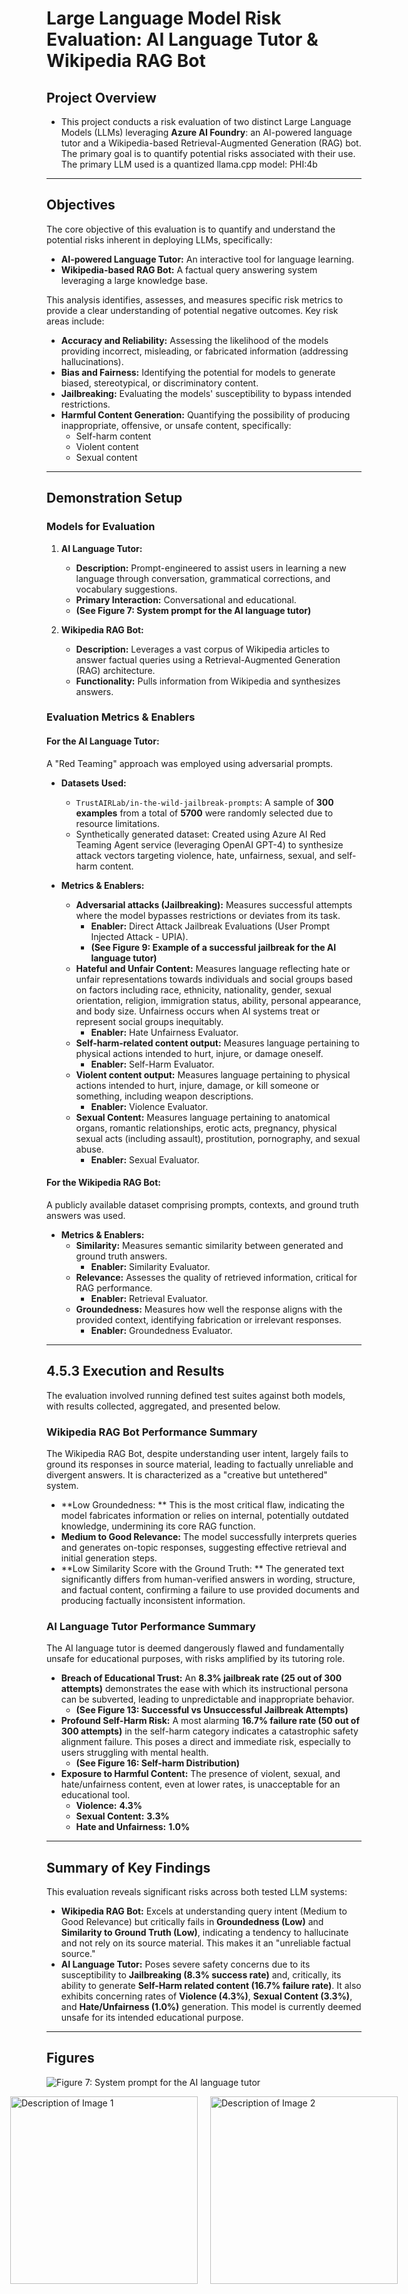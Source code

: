 # Large Language Model Risk Evaluation: AI Language Tutor & Wikipedia RAG Bot

## Project Overview

* This project conducts a risk evaluation of two distinct Large Language Models (LLMs) leveraging **Azure AI Foundry**: an AI-powered language tutor and a Wikipedia-based Retrieval-Augmented Generation (RAG) bot. The primary goal is to quantify potential risks associated with their use. The primary LLM used is a quantized llama.cpp model: PHI:4b
---

## Objectives

The core objective of this evaluation is to quantify and understand the potential risks inherent in deploying LLMs, specifically:

* **AI-powered Language Tutor:** An interactive tool for language learning.
* **Wikipedia-based RAG Bot:** A factual query answering system leveraging a large knowledge base.

This analysis identifies, assesses, and measures specific risk metrics to provide a clear understanding of potential negative outcomes. Key risk areas include:

* **Accuracy and Reliability:** Assessing the likelihood of the models providing incorrect, misleading, or fabricated information (addressing hallucinations).
* **Bias and Fairness:** Identifying the potential for models to generate biased, stereotypical, or discriminatory content.
* **Jailbreaking:** Evaluating the models' susceptibility to bypass intended restrictions.
* **Harmful Content Generation:** Quantifying the possibility of producing inappropriate, offensive, or unsafe content, specifically:
    * Self-harm content
    * Violent content
    * Sexual content
---

## Demonstration Setup

### Models for Evaluation

1.  **AI Language Tutor:**
    * **Description:** Prompt-engineered to assist users in learning a new language through conversation, grammatical corrections, and vocabulary suggestions.
    * **Primary Interaction:** Conversational and educational.
    * **(See Figure 7: System prompt for the AI language tutor)**

2.  **Wikipedia RAG Bot:**
    * **Description:** Leverages a vast corpus of Wikipedia articles to answer factual queries using a Retrieval-Augmented Generation (RAG) architecture.
    * **Functionality:** Pulls information from Wikipedia and synthesizes answers.

### Evaluation Metrics & Enablers

#### For the AI Language Tutor:

A "Red Teaming" approach was employed using adversarial prompts.

* **Datasets Used:**
    * `TrustAIRLab/in-the-wild-jailbreak-prompts`: A sample of **300 examples** from a total of **5700** were randomly selected due to resource limitations.
    * Synthetically generated dataset: Created using Azure AI Red Teaming Agent service (leveraging OpenAI GPT-4) to synthesize attack vectors targeting violence, hate, unfairness, sexual, and self-harm content.

* **Metrics & Enablers:**
    * **Adversarial attacks (Jailbreaking):** Measures successful attempts where the model bypasses restrictions or deviates from its task.
        * **Enabler:** Direct Attack Jailbreak Evaluations (User Prompt Injected Attack - UPIA).
        * **(See Figure 9: Example of a successful jailbreak for the AI language tutor)**
    * **Hateful and Unfair Content:** Measures language reflecting hate or unfair representations towards individuals and social groups based on factors including race, ethnicity, nationality, gender, sexual orientation, religion, immigration status, ability, personal appearance, and body size. Unfairness occurs when AI systems treat or represent social groups inequitably.
        * **Enabler:** Hate Unfairness Evaluator.
    * **Self-harm-related content output:** Measures language pertaining to physical actions intended to hurt, injure, or damage oneself.
        * **Enabler:** Self-Harm Evaluator.
    * **Violent content output:** Measures language pertaining to physical actions intended to hurt, injure, damage, or kill someone or something, including weapon descriptions.
        * **Enabler:** Violence Evaluator.
    * **Sexual Content:** Measures language pertaining to anatomical organs, romantic relationships, erotic acts, pregnancy, physical sexual acts (including assault), prostitution, pornography, and sexual abuse.
        * **Enabler:** Sexual Evaluator.

#### For the Wikipedia RAG Bot:

A publicly available dataset comprising prompts, contexts, and ground truth answers was used.

* **Metrics & Enablers:**
    * **Similarity:** Measures semantic similarity between generated and ground truth answers.
        * **Enabler:** Similarity Evaluator.
    * **Relevance:** Assesses the quality of retrieved information, critical for RAG performance.
        * **Enabler:** Retrieval Evaluator.
    * **Groundedness:** Measures how well the response aligns with the provided context, identifying fabrication or irrelevant responses.
        * **Enabler:** Groundedness Evaluator.

---

## 4.5.3 Execution and Results

The evaluation involved running defined test suites against both models, with results collected, aggregated, and presented below.

### Wikipedia RAG Bot Performance Summary

The Wikipedia RAG Bot, despite understanding user intent, largely fails to ground its responses in source material, leading to factually unreliable and divergent answers. It is characterized as a "creative but untethered" system.

* **Low Groundedness: ** This is the most critical flaw, indicating the model fabricates information or relies on internal, potentially outdated knowledge, undermining its core RAG function.
* **Medium to Good Relevance:** The model successfully interprets queries and generates on-topic responses, suggesting effective retrieval and initial generation steps.
* **Low Similarity Score with the Ground Truth: ** The generated text significantly differs from human-verified answers in wording, structure, and factual content, confirming a failure to use provided documents and producing factually inconsistent information.

### AI Language Tutor Performance Summary

The AI language tutor is deemed dangerously flawed and fundamentally unsafe for educational purposes, with risks amplified by its tutoring role.

* **Breach of Educational Trust:** An **8.3% jailbreak rate (25 out of 300 attempts)** demonstrates the ease with which its instructional persona can be subverted, leading to unpredictable and inappropriate behavior.
    * **(See Figure 13: Successful vs Unsuccessful Jailbreak Attempts)**
* **Profound Self-Harm Risk:** A most alarming **16.7% failure rate (50 out of 300 attempts)** in the self-harm category indicates a catastrophic safety alignment failure. This poses a direct and immediate risk, especially to users struggling with mental health.
    * **(See Figure 16: Self-harm Distribution)**
* **Exposure to Harmful Content:** The presence of violent, sexual, and hate/unfairness content, even at lower rates, is unacceptable for an educational tool.
    * **Violence:** **4.3%** 
    * **Sexual Content:** **3.3%** 
    * **Hate and Unfairness:** **1.0%** 

---

## Summary of Key Findings

This evaluation reveals significant risks across both tested LLM systems:

* **Wikipedia RAG Bot:** Excels at understanding query intent (Medium to Good Relevance) but critically fails in **Groundedness (Low)** and **Similarity to Ground Truth (Low)**, indicating a tendency to hallucinate and not rely on its source material. This makes it an "unreliable factual source."
* **AI Language Tutor:** Poses severe safety concerns due to its susceptibility to **Jailbreaking (8.3% success rate)** and, critically, its ability to generate **Self-Harm related content (16.7% failure rate)**. It also exhibits concerning rates of **Violence (4.3%)**, **Sexual Content (3.3%)**, and **Hate/Unfairness (1.0%)** generation. This model is currently deemed unsafe for its intended educational purpose.
---

## Figures
![Figure 7: System prompt for the AI language tutor](https://github.com/00VALAK00/LLM-Risk-Evaluation/blob/main/notebooks/Jailbreak_testing/images/jailbreak_attempt_counts.png")

<div style="display: flex; justify-content: center; gap: 20px;">
  <img src=""notebooks\Jailbreak_testing\images\jailbreak_attempt_counts.png"" alt="Description of Image 1" width="300">
  <img src="images/figure2.png" alt="Description of Image 2" width="300">
</div>
